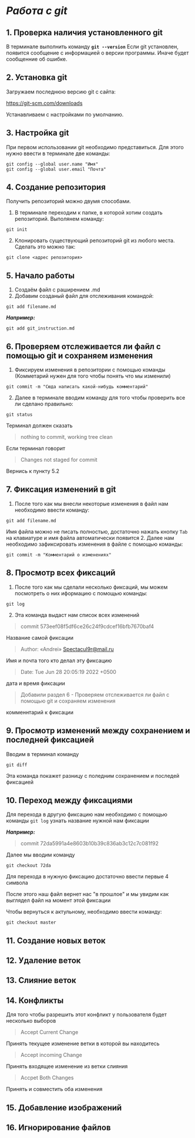 # **_Работа с git_**
## 1. **Проверка наличия установленного git**
В терминале выполнить команду **`git --version`**
Если git установлен, появится сообщение с информацией о версии программы. Иначе будет сообщенние об ошибке.

## 2. **Установка git**
Загружаем последнюю версию git с сайта:

https://git-scm.com/downloads

Устанавливаем с настройками по умолчанию.

## 3. **Настройка git**
При первом использовании git необходимо представиться. Для этого нужно ввести в терминале две команды:
```
git config --global user.name "Имя"
git config --global user.email "Почта"
```

## 4. **Создание репозитория**
Получить репозиторий можно двумя способами.
1. В терминале переходим к папке, в которой хотим создать репозиторий. Выполянем команду:
```
git init
```
2. Клонировать существующий репозиторий git из любого места. Сделать это можно так:
```
git clone <адрес репозитория>
```

## 5. **Начало работы**
1. Создаём файл с раширением .md
2. Добавим созданый файл для отслеживания командой:
```
git add filename.md
```
**_Например:_**
```
git add git_instruction.md
```
## 6. **Проверяем отслеживается ли файл с помощью git и сохраняем изменения**
1. Фиксируем изменения в репозитории с помощью команды (Комметарий нужен для того чтобы понять что мы изменили)
```
git commit -m "Сюда написать какой-нибудь комментарий"
```
2. Далее в терминале вводим команду для того чтобы проверить все ли сделано правильно:
```
git status
```
Терминал должен сказать 
> nothing to commit, working tree clean

Если терминал говорит
>Changes not staged for commit

Вернись к пункту 5.2

## 7. **Фиксация изменений в git**
1. После того как мы внесли некоторые изменения в файл нам необходимо ввести команду:
```
git add filename.md
```
Имя файла можно не писать полностью, достаточно нажать кнопку `Tab` на клавиатуре и имя файла автоматически появится
2. Далее нам необходимо зафиксировать изменения в файле с помощью команды:
```
git commit -m "Комментарий о изменениях"
```

## 8. **Просмотр всех фиксаций**
1. После того как мы сделали несколько фиксаций, мы можем посмотреть о них иформацию с помощью команды:
```
git log
```
2. Эта команда выдаст нам список всех изменений

>commit 573eef08f5df6ce26c24f9cdcef16bfb7670baf4

Название самой фиксации

>Author: «Andrei» <Spectacul9r@mail.ru>

Имя и почта того кто делал эту фиксацию

>Date:   Tue Jun 28 20:05:19 2022 +0500

дата и время фиксации

>Добавили раздел 6 - Проверяем отслеживается ли файл с помощью git и сохраняем изменения

комменнтарий к фиксации

## 9. **Просмотр изменений между сохранением и последней фиксацией**
Вводим в терминал команду 
```
git diff
```
Эта команда покажет разницу с поледним сохранением и последей фиксацией

## 10. **Переход между фиксациями**
Для перехода в другую фиксацию нам необходимо с помощью команды `git log` узнать название нужной нам фиксации

**_Например:_**
>commit 72da5991a4e8603b10b39c836ab3c12c7c081f92

Далее мы вводим команду
```
git checkout 72da
```
Для перехода в нужную фиксацию достаточно ввести первые 4 символа

После этого наш файл вернет нас "в прошлое" и мы увидим как выглядел файл на момент этой фиксации

Чтобы вернуться к актульному, необходимо ввести команду:
```
git checkout master
```
## 11. Создание новых веток

## 12. Удаление веток

## 13. Слияние веток

## 14. Конфликты
Для того чтобы разрешить этот конфликт у пользователя будет несколько выборов
>Accept Current Change

Принять текущее изменение ветки в которой вы находитесь

>Accept incoming Change

Принять входящее изменение из ветки слияния

>Accpet Both Changes

Принять и совместить оба изменения

## 15. Добавление изображений

## 16. Игнорирование файлов
